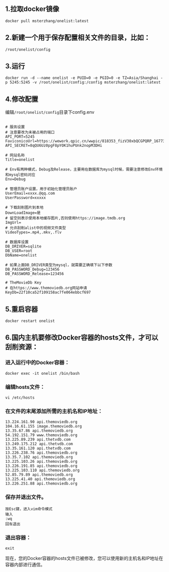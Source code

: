 ## 1.拉取docker镜像
```
docker pull msterzhang/onelist:latest
```

## 2.新建一个用于保存配置相关文件的目录，比如：
```
/root/onelist/config
```

## 3.运行
```
docker run -d --name onelist -e PUID=0 -e PGID=0 -e TZ=Asia/Shanghai -p 5245:5245 -v /root/onelist/config:/config msterzhang/onelist:latest
```

## 4.修改配置
编辑`/root/onelist/config`目录下config.env
```

# 服务设置
# 注意要改为未被占用的端口
API_PORT=5245
FaviconicoUrl=https://wework.qpic.cn/wwpic/818353_fizV30xbQCGPQRP_1677394564/0
API_SECRET=8qQU6Uz0pgF8pYOK1huPUnk2nopM3DHi

# 网站名称
Title=onelist

# Env有两种模式，Debug及Release，主要用在数据库为mysql时候，需要注意修改Env环境和mysql密码对应
Env=Debug

# 管理员账户设置，用于初始化管理员账户
UserEmail=xxxx.@qq.com
UserPassword=xxxxx

# 下载刮削图片到本地
DownLoadImage=是
# 留空则表示使用本地缓存图片,否则使用https://image.tmdb.org
ImgUrl=
# 允许刮削alist中的视频文件类型
VideoTypes=.mp4,.mkv,.flv

# 数据库设置
DB_DRIVER=sqlite
DB_USER=root
DbName=onelist

# 如果上面DB_DRIVER类型为mysql，就需要正确填下以下参数
DB_PASSWORD_Debug=123456
DB_PASSWORD_Release=123456

# TheMovieDb Key
# 在https://www.themoviedb.org网站申请
KeyDb=22f10ca52f109158ac7fe064ebbcf697
```
## 5.重启容器
```
docker restart onelist
```
## 6.国内主机要修改Docker容器的hosts文件，才可以刮削资源：

### 进入运行中的Docker容器：
```
docker exec -it onelist /bin/bash
```
### 编辑hosts文件：
```
vi /etc/hosts
```
### 在文件的末尾添加所需的主机名和IP地址：

```
13.224.161.90 api.themoviedb.org
104.16.61.155 image.themoviedb.org
13.35.67.86 api.themoviedb.org
54.192.151.79 www.themoviedb.org
13.225.89.239 api.thetvdb.com
13.249.175.212 api.thetvdb.com
13.35.161.120 api.thetvdb.com
13.226.238.76 api.themoviedb.org
13.35.7.102 api.themoviedb.org
13.225.103.26 api.themoviedb.org
13.226.191.85 api.themoviedb.org
13.225.103.110 api.themoviedb.org
52.85.79.89 api.themoviedb.org
13.225.41.40 api.themoviedb.org
13.226.251.88 api.themoviedb.org
```
### 保存并退出文件。
```
按Esc键，进入vim命令模式
输入
:wq
回车退出
```
### 退出容器：
```
exit
```
现在，您的Docker容器的hosts文件已被修改，您可以使用新的主机名和IP地址在容器内部进行通信。